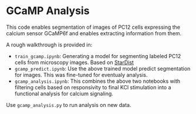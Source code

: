 # GCaMP Analysis

This code enables segmentation of images of PC12 cells expressing the calcium sensor GCaMP6f and enables extracting information from them.

A rough walkthrough is provided in:
- `train_gcamp.ipynb`: Generating a model for segmenting labeled PC12 cells from microscopy images. Based on [StarDist](https://github.com/mpicbg-csbd/stardist)
- `gcamp_predict.ipynb`: Use the above trained model predict segmentation for images. This was fine-tuned for eventualy analysis.
- `gcamp_analysis.ipynb`: This combines the above two notebooks with filtering cells based on responsivity to final KCl stimulation into a functional analysis for calcium signaling.

Use `gcamp_analysis.py` to run analysis on new data.
